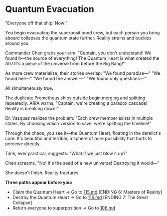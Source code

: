 # Quantum Evacuation

"Everyone off that ship! Now!"

You begin evacuating the superpositioned crew, but each person you bring aboard collapses the quantum state further. Reality strains and buckles around you.

Commander Chen grabs your arm. "Captain, you don't understand! We found it—the source of everything! The Quantum Heart is what created the AIs! It's a piece of the universe from before the Big Bang!"

As more crew materialize, their stories overlap:
"We found paradise—"
"We found hell—"
"We found the answer—"
"We found only questions—"

All simultaneously true.

The duplicate Prometheus ships outside begin merging and splitting repeatedly. ARIA warns, "Captain, we're creating a paradox cascade! Reality is breaking down!"

Dr. Vasquez realizes the problem: "Each crew member exists in multiple states. By choosing which version to save, we're splitting the timeline!"

Through the chaos, you see it—the Quantum Heart, floating in the derelict's core. It's beautiful and terrible, a sphere of pure possibility that hurts to perceive directly.

Tank, ever practical, suggests: "What if we just blow it up?"

Chen screams, "No! It's the seed of a new universe! Destroying it would—"

She doesn't finish. Reality fractures.

**Three paths appear before you:**

- Claim the Quantum Heart → Go to [115.md](115.md) [ENDING 6: Masters of Reality]
- Destroy the Quantum Heart → Go to [116.md](116.md) [ENDING 7: The Great Collapse]
- Return everyone to superposition → Go to [106.md](106.md)